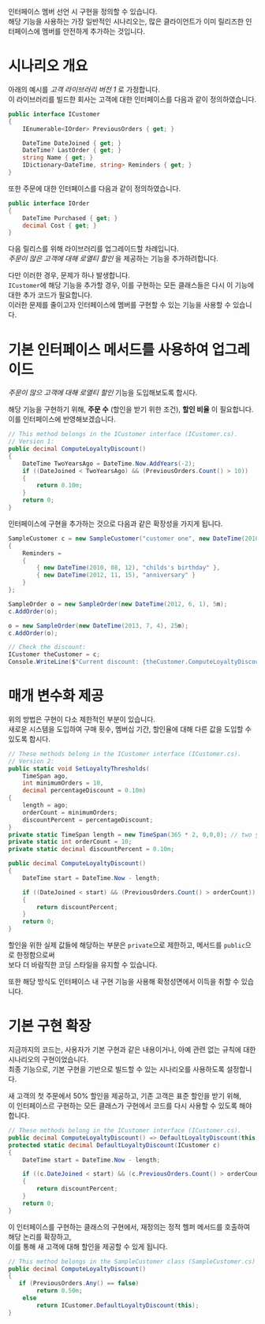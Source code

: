 인터페이스 멤버 선언 시 구현을 정의할 수 있습니다.           
해당 기능을 사용하는 가장 일반적인 시나리오는, 많은 클라이언트가 이미 릴리즈한 인터페이스에 멤버를 안전하게 추가하는 것입니다.           

# 시나리오 개요
아래의 예시를 _고객 라이브러리 버전 1_ 로 가정합니다.               
이 라이브러리를 빌드한 회사는 고객에 대한 인터페이스를 다음과 같이 정의하였습니다.        
```cs
public interface ICustomer
{
    IEnumerable<IOrder> PreviousOrders { get; }

    DateTime DateJoined { get; }
    DateTime? LastOrder { get; }
    string Name { get; }
    IDictionary<DateTime, string> Reminders { get; }
}
```
또한 주문에 대한 인터페이스를 다음과 같이 정의하였습니다.        
```cs
public interface IOrder
{
    DateTime Purchased { get; }
    decimal Cost { get; }
}
```

다음 릴리스를 위해 라이브러리를 업그레이드할 차례입니다.           
_주문이 많은 고객에 대해 로열티 할인_ 을 제공하는 기능을 추가하려합니다.              

다만 이러한 경우, 문제가 하나 발생합니다.      
`ICustomer`에 해당 기능을 추가할 경우, 이를 구현하는 모든 클래스들은 다시 이 기능에 대한 추가 코드가 필요합니다.        
이러한 문제를 줄이고자 인터페이스에 멤버를 구현할 수 있는 기능을 사용할 수 있습니다.     

# 기본 인터페이스 메서드를 사용하여 업그레이드
_주문이 많으 고객에 대해 로열티 할인_ 기능을 도입해보도록 합시다.                  

해당 기능을 구현하기 위해, **주문 수** (할인을 받기 위한 조건), **할인 비율** 이 필요합니다.         
이를 인터페이스에 반영해보겠습니다.              
```cs
// This method belongs in the ICustomer interface (ICustomer.cs).
// Version 1:
public decimal ComputeLoyaltyDiscount()
{
    DateTime TwoYearsAgo = DateTime.Now.AddYears(-2);
    if ((DateJoined < TwoYearsAgo) && (PreviousOrders.Count() > 10))
    {
        return 0.10m;
    }
    return 0;
}
```

인터페이스에 구현을 추가하는 것으로 다음과 같은 확장성을 가지게 됩니다.     
```cs
SampleCustomer c = new SampleCustomer("customer one", new DateTime(2010, 5, 31))
{
    Reminders =
    {
        { new DateTime(2010, 08, 12), "childs's birthday" },
        { new DateTime(2012, 11, 15), "anniversary" }
    }
};

SampleOrder o = new SampleOrder(new DateTime(2012, 6, 1), 5m);
c.AddOrder(o);

o = new SampleOrder(new DateTime(2013, 7, 4), 25m);
c.AddOrder(o);

// Check the discount:
ICustomer theCustomer = c;
Console.WriteLine($"Current discount: {theCustomer.ComputeLoyaltyDiscount()}");
```

# 매개 변수화 제공
위의 방법은 구현이 다소 제한적인 부분이 있습니다.          
새로운 시스템을 도입하여 구매 횟수, 멤버십 기간, 할인율에 대해 다른 값을 도입할 수 있도록 합시다.                

```cs
// These methods belong in the ICustomer interface (ICustomer.cs).
// Version 2:
public static void SetLoyaltyThresholds(
    TimeSpan ago,
    int minimumOrders = 10,
    decimal percentageDiscount = 0.10m)
{
    length = ago;
    orderCount = minimumOrders;
    discountPercent = percentageDiscount;
}
private static TimeSpan length = new TimeSpan(365 * 2, 0,0,0); // two years
private static int orderCount = 10;
private static decimal discountPercent = 0.10m;

public decimal ComputeLoyaltyDiscount()
{
    DateTime start = DateTime.Now - length;

    if ((DateJoined < start) && (PreviousOrders.Count() > orderCount))
    {
        return discountPercent;
    }
    return 0;
}
```
할인을 위한 실제 값들에 해당하는 부분은 `private`으로 제한하고, 메서드를 `public`으로 한정함으로써                
보다 더 바람직한 코딩 스타일을 유지할 수 있습니다.             

또한 해당 방식도 인터페이스 내 구현 기능을 사용해 확정성면에서 이득을 취할 수 있습니다.     

# 기본 구현 확장
지금까지의 코드는, 사용자가 기본 구현과 같은 내용이거나, 아예 관련 없는 규칙에 대한 시나리오의 구현이었습니다.              
최종 기능으로, 기본 구현을 기반으로 빌드할 수 있는 시나리오를 사용하도록 설정합니다.       

새 고객의 첫 주문에서 50% 할인을 제공하고, 기존 고객은 표준 할인을 받기 위해,                       
이 인터페이스르 구현하는 모든 클래스가 구현에서 코드를 다시 사용할 수 있도록 해야 합니다.             

```cs
// These methods belong in the ICustomer interface (ICustomer.cs).
public decimal ComputeLoyaltyDiscount() => DefaultLoyaltyDiscount(this);
protected static decimal DefaultLoyaltyDiscount(ICustomer c)
{
    DateTime start = DateTime.Now - length;

    if ((c.DateJoined < start) && (c.PreviousOrders.Count() > orderCount))
    {
        return discountPercent;
    }
    return 0;
}
```
이 인터페이스를 구현하는 클래스의 구현에서, 재정의는 정적 헬퍼 메서드를 호출하여 해당 논리를 확장하고,            
이를 통해 새 고객에 대해 할인을 제공할 수 있게 됩니다.           
```cs
// This method belongs in the SampleCustomer class (SampleCustomer.cs) that implements ICustomer.
public decimal ComputeLoyaltyDiscount()
{
   if (PreviousOrders.Any() == false)
        return 0.50m;
    else
        return ICustomer.DefaultLoyaltyDiscount(this);
}
```

